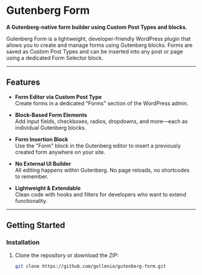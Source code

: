 # Gutenberg Form

**A Gutenberg-native form builder using Custom Post Types and blocks.**

Gutenberg Form is a lightweight, developer-friendly WordPress plugin that allows you to create and manage forms using Gutenberg blocks. Forms are saved as Custom Post Types and can be inserted into any post or page using a dedicated Form Selector block.

---

## Features

- **Form Editor via Custom Post Type**  
  Create forms in a dedicated "Forms" section of the WordPress admin.
- **Block-Based Form Elements**  
  Add input fields, checkboxes, radios, dropdowns, and more—each as individual Gutenberg blocks.

- **Form Insertion Block**  
  Use the "Form" block in the Gutenberg editor to insert a previously created form anywhere on your site.

- **No External UI Builder**  
  All editing happens within Gutenberg. No page reloads, no shortcodes to remember.

- **Lightweight & Extendable**  
  Clean code with hooks and filters for developers who want to extend functionality.

---

## Getting Started

### Installation

1. Clone the repository or download the ZIP:
    ```bash
    git clone https://github.com/gollenia/gutenberg-form.git
    ```

